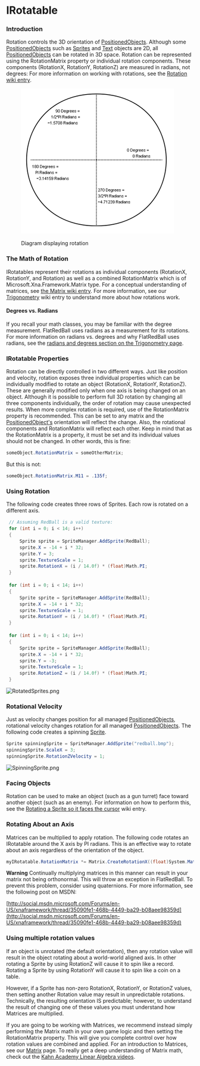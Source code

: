 # IRotatable

### Introduction

Rotation controls the 3D orientation of [PositionedObjects](../../../../documentation/api/flatredball/positionedobject.md). Although some [PositionedObjects](../../../../documentation/api/flatredball/positionedobject.md) such as [Sprites](../../../../frb/docs/index.php) and [Text](../../../../frb/docs/index.php) objects are 2D, all [PositionedObjects](../../../../documentation/api/flatredball/positionedobject.md) can be rotated in 3D space. Rotation can be represented using the RotationMatrix property or individual rotation components. These components (RotationX, RotationY, RotationZ) are measured in radians, not degrees: For more information on working with rotations, see the [Rotation wiki entry](../../../../frb/docs/index.php).

<figure><img src="../../../../media/migrated_media-RadiansAndDegrees.png" alt=""><figcaption><p>Diagram displaying rotation</p></figcaption></figure>

### The Math of Rotation

IRotatables represent their rotations as individual components (RotationX, RotationY, and Rotation) as well as a combined RotationMatrix which is of Microsoft.Xna.Framework.Matrix type. For a conceptual understanding of matrices, see [the Matrix wiki entry](../../../../frb/docs/index.php). For more information, see our [Trigonometry](../../../../frb/docs/index.php) wiki entry to understand more about how rotations work.

#### Degrees vs. Radians

If you recall your math classes, you may be familiar with the degree measurement. FlatRedBall uses radians as a measurement for its rotations. For more information on radians vs. degrees and why FlatRedBall uses radians, see the [radians and degrees section on the Trigonometry page](../../../../frb/docs/index.php#Radians\_and\_Degrees).

### IRotatable Properties

Rotation can be directly controlled in two different ways. Just like position and velocity, rotation exposes three individual properties which can be individually modified to rotate an object (RotationX, RotationY, RotationZ). These are generally modified only when one axis is being changed on an object. Although it is possible to perform full 3D rotation by changing all three components individually, the order of rotation may cause unexpected results. When more complex rotation is required, use of the RotationMatrix property is recommended. This can be set to any matrix and the [PositionedObject's](../../../../documentation/api/flatredball/positionedobject.md) orientation will reflect the change. Also, the rotational components and RotationMatrix will reflect each other. Keep in mind that as the RotationMatrix is a property, it must be set and its individual values should not be changed. In other words, this is fine:

```csharp
someObject.RotationMatrix = someOtherMatrix;
```

But this is not:

```csharp
someObject.RotationMatrix.M11 = .135f;
```

### Using Rotation

The following code creates three rows of Sprites. Each row is rotated on a different axis.

```csharp
 // Assuming RedBall is a valid texture:
 for (int i = 0; i < 14; i++)
 {
     Sprite sprite = SpriteManager.AddSprite(RedBall);
     sprite.X = -14 + i * 32;
     sprite.Y = 3;
     sprite.TextureScale = 1;
     sprite.RotationX = (i / 14.0f) * (float)Math.PI;
 }

 for (int i = 0; i < 14; i++)
 {
     Sprite sprite = SpriteManager.AddSprite(RedBall);
     sprite.X = -14 + i * 32;
     sprite.TextureScale = 1;
     sprite.RotationY = (i / 14.0f) * (float)Math.PI;
 }                
 
 for (int i = 0; i < 14; i++)
 {
     Sprite sprite = SpriteManager.AddSprite(RedBall);
     sprite.X = -14 + i * 32;
     sprite.Y = -3;
     sprite.TextureScale = 1;
     sprite.RotationZ = (i / 14.0f) * (float)Math.PI;
 }
```

![RotatedSprites.png](../../../../media/migrated\_media-RotatedSprites.png)

### Rotational Velocity

Just as velocity changes position for all managed [PositionedObjects](../../../../frb/docs/index.php), rotational velocity changes rotation for all managed [PositionedObjects](../../../../frb/docs/index.php). The following code creates a spinning [Sprite](../../../../frb/docs/index.php).

```csharp
Sprite spinningSprite = SpriteManager.AddSprite("redball.bmp");
spinningSprite.ScaleX = 3;
spinningSprite.RotationZVelocity = 1;
```

![SpinningSprite.png](../../../../media/migrated\_media-SpinningSprite.png)

### Facing Objects

Rotation can be used to make an object (such as a gun turret) face toward another object (such as an enemy). For information on how to perform this, see the [Rotating a Sprite so it faces the cursor](../../../../frb/docs/index.php#Rotating\_a\_Sprite\_so\_it\_faces\_the\_cursor) wiki entry.

### Rotating About an Axis

Matrices can be multiplied to apply rotation. The following code rotates an IRotatable around the X axis by PI radians. This is an effective way to rotate about an axis regardless of the orientation of the object.

```csharp
myIRotatable.RotationMatrix *= Matrix.CreateRotationX((float)System.Math.PI);
```

**Warning** Continually multiplying matrices in this manner can result in your matrix not being orthonormal. This will throw an exception in FlatRedBall. To prevent this problem, consider using quaternions. For more information, see the following post on MSDN:

[http://social.msdn.microsoft.com/Forums/en-US/xnaframework/thread/35090fe1-468b-4449-ba29-b08aee98359d](http://social.msdn.microsoft.com/Forums/en-US/xnaframework/thread/35090fe1-468b-4449-ba29-b08aee98359d)

### Using multiple rotation values

If an object is unrotated (the default orientation), then any rotation value will result in the object rotating about a world-world aligned axis. In other rotating a Sprite by using RotationZ will cause it to spin like a record. Rotating a Sprite by using RotationY will cause it to spin like a coin on a table.&#x20;

However, if a Sprite has non-zero RotationX, RotationY, or RotationZ values, then setting another Rotation value may result in unpredictable rotations. Technically, the resulting orientation IS predictable; however, to understand the result of changing one of these values you must understand how Matrices are multiplied.

If you are going to be working with Matrices, we recommend instead simply performing the Matrix math in your own game logic and then setting the RotationMatrix property. This will give you complete control over how rotation values are combined and applied. For an introduction to Matrices, see our [Matrix](../../../../frb/docs/index.php) page. To really get a deep understanding of Matrix math, check out the [Kahn Academy Linear Algebra videos](http://www.khanacademy.org/#Linear%20Algebra).


